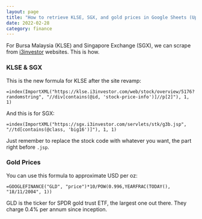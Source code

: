 ```yaml
---
layout: page
title: "How to retrieve KLSE, SGX, and gold prices in Google Sheets (Updated for 2022Q1)"
date: 2022-02-28
category: finance
---
```


For Bursa Malaysia (KLSE) and Singapore Exchange (SGX), we can scrape from [i3investor](https://klse.i3investor.com/index.jsp) websites. This is how.

### KLSE & SGX

This is the new formula for KLSE after the site revamp:

```
=index(ImportXML("https://klse.i3investor.com/web/stock/overview/5176?randomstring", "//div[contains(@id, 'stock-price-info')]//p[2]"), 1, 1)
```

And this is for SGX:

```
=index(ImportXML("https://sgx.i3investor.com/servlets/stk/g3b.jsp", "//td[contains(@class, 'big16')]"), 1, 1)
```

Just remember to replace the stock code with whatever you want, the part right before `.jsp`.

### Gold Prices

You can use this formula to approximate USD per oz:

```
=GOOGLEFINANCE("GLD", "price")*10/POW(0.996,YEARFRAC(TODAY(), "18/11/2004", 1))
```

GLD is the ticker for SPDR gold trust ETF, the largest one out there. They charge 0.4% per annum since inception.
